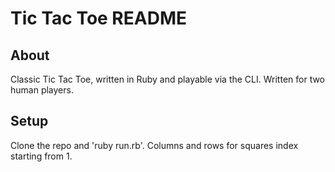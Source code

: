 # Tic Tac Toe README

## About

Classic Tic Tac Toe, written in Ruby and playable via the CLI. Written for two human players.

## Setup

Clone the repo and 'ruby run.rb'. Columns and rows for squares index starting from 1.
